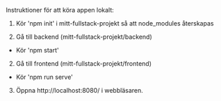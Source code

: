 Instruktioner för att köra appen lokalt:

1. Kör 'npm init' i mitt-fullstack-projekt så att node_modules återskapas

1. Gå till backend (mitt-fullstack-projekt/backend)
  -  Kör 'npm start'

2. Gå till frontend (mitt-fullstack-projekt/frontend)
  -  Kör 'npm run serve'

3. Öppna http://localhost:8080/ i webbläsaren.
